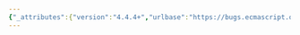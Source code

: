 ```yaml
---
{"_attributes":{"version":"4.4.4+","urlbase":"https://bugs.ecmascript.org/","maintainer":"dherman@mozilla.com"},"bug":{"bug_id":1799,"creation_ts":"2013-08-22 06:58:00 -0700","short_desc":"15.19.4.3.4 CreateItrResultObject (value, done)","delta_ts":"2013-08-22 07:30:45 -0700","product":"ECMA-262, Editions 5 and 5.1","component":"technical content","version":"other","rep_platform":"All","op_sys":"All","bug_status":"CONFIRMED","priority":"Normal","bug_severity":"enhancement","everconfirmed":true,"reporter":{"uid":"wingo","name":"Andy Wingo"},"assigned_to":{"uid":"allen","name":"Allen Wirfs-Brock"},"cc":["andrebargull","jorendorff","rossberg"],"long_desc":[{"commentid":5000,"comment_count":0,"who":{"uid":"wingo","name":"Andy Wingo"},"bug_when":"2013-08-22 06:58:23 -0700","thetext":"It doesn't seem that the \"value\" property need be present on an iterator object if the value is undefined.  Likewise \"done\" need not be present if it is false, as undefined is falsey.  Consider relaxing the specification to say \"create an object in such a way that IteratorValue(result) would return value, and IteratorDone(result) would return done\"."},{"commentid":5001,"comment_count":1,"who":{"uid":"wingo","name":"Andy Wingo"},"bug_when":"2013-08-22 07:30:45 -0700","thetext":"André Bargull notes in https://bugzilla.mozilla.org/show_bug.cgi?id=907744#c4:\n\n> [Eliding value or done properties] is a bit problematic because the object created in CreateItrResultObject inherits from Object.prototype which means \"value\" or \"done\" on Object.prototype can mix up things.\n\nIndeed.  I guess the properties should always be there, unless we allow the result object to not inherit from Object.prototype."}]}}
---
```

